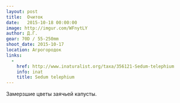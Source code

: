 ```yaml
---
layout: post
title:  Очиток
date:   2015-10-18 00:00:00
image: http://imgur.com/WFnytLY
author: Д.Г.
gear: 70D / 55-250mm
shoot_date: 2015-10-17
location: Агрогородок
links:
  -
    href: http://www.inaturalist.org/taxa/356121-Sedum-telephium
    info: inat
    title: Sedum telephium
---
```


Замерзшие цветы заячьей капусты.
